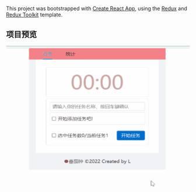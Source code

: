 This project was bootstrapped with [Create React App](https://github.com/facebook/create-react-app), using the [Redux](https://redux.js.org/) and [Redux Toolkit](https://redux-toolkit.js.org/) template.

## 项目预览
![tomato.gif](https://github.com/lee1999ting/potato/blob/master/tomato.gif)